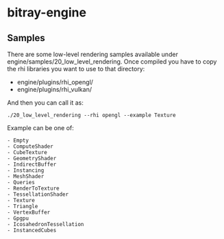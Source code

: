 # bitray-engine

## Samples

There are some low-level rendering samples available under engine/samples/20_low_level_rendering.
Once compiled you have to copy the rhi libraries you want to use to that directory:
- engine/plugins/rhi_opengl/
- engine/plugins/rhi_vulkan/

And then you can call it as:
```
./20_low_level_rendering --rhi opengl --example Texture
```

Example can be one of:
```
- Empty
- ComputeShader
- CubeTexture
- GeometryShader
- IndirectBuffer
- Instancing
- MeshShader
- Queries
- RenderToTexture
- TessellationShader
- Texture
- Triangle
- VertexBuffer
- Gpgpu
- IcosahedronTessellation
- InstancedCubes
```